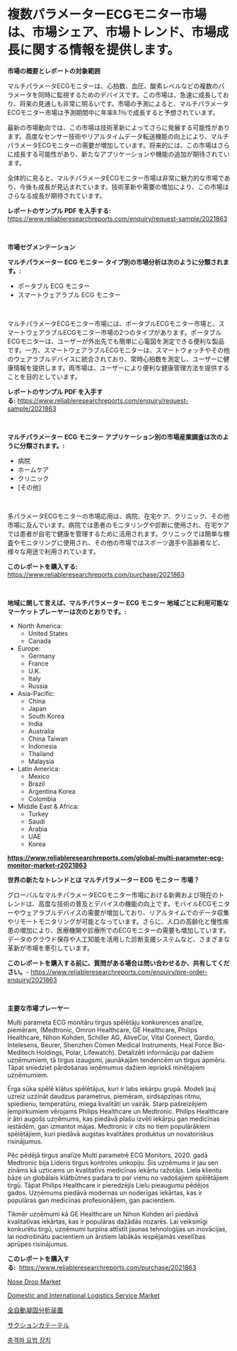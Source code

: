 <p><h1>複数パラメーターECGモニター市場は、市場シェア、市場トレンド、市場成長に関する情報を提供します。</h1></p><p><strong>市場の概要とレポートの対象範囲</strong></p>
<p><p>マルチパラメータECGモニターは、心拍数、血圧、酸素レベルなどの複数のパラメータを同時に監視するためのデバイスです。この市場は、急速に成長しており、将来の見通しも非常に明るいです。市場の予測によると、マルチパラメータECGモニター市場は予測期間中に年率8.1％で成長すると予想されています。</p><p>最新の市場動向では、この市場は技術革新によってさらに発展する可能性があります。高度なセンサー技術やリアルタイムデータ転送機能の向上により、マルチパラメータECGモニターの需要が増加しています。将来的には、この市場はさらに成長する可能性があり、新たなアプリケーションや機能の追加が期待されています。</p><p>全体的に見ると、マルチパラメータECGモニター市場は非常に魅力的な市場であり、今後も成長が見込まれています。技術革新や需要の増加により、この市場はさらなる成長が期待されています。</p></p>
<p><strong>レポートのサンプル PDF を入手する:</strong> <a href="https://www.reliableresearchreports.com/enquiry/request-sample/2021863">https://www.reliableresearchreports.com/enquiry/request-sample/2021863</a></p>
<p>&nbsp;</p>
<p><strong>市場セグメンテーション</strong></p>
<p><strong>マルチパラメーター ECG モニター タイプ別の市場分析は次のように分類されます。:</strong></p>
<p><ul><li>ポータブル ECG モニター</li><li>スマートウェアラブル ECG モニター</li></ul></p>
<p>&nbsp;</p>
<p><p>マルチパラメータECGモニター市場には、ポータブルECGモニター市場と、スマートウェアラブルECGモニター市場の2つのタイプがあります。ポータブルECGモニターは、ユーザーが外出先でも簡単に心電図を測定できる便利な製品です。一方、スマートウェアラブルECGモニターは、スマートウォッチやその他のウェアラブルデバイスに統合されており、常時心拍数を測定し、ユーザーに健康情報を提供します。両市場は、ユーザーにより便利な健康管理方法を提供することを目的としています。</p></p>
<p><strong>レポートのサンプル PDF を入手する:</strong>&nbsp;<a href="https://www.reliableresearchreports.com/enquiry/request-sample/2021863">https://www.reliableresearchreports.com/enquiry/request-sample/2021863</a></p>
<p>&nbsp;</p>
<p><strong> マルチパラメーター ECG モニター アプリケーション別の市場産業調査は次のように分類されます。:</strong></p>
<p><ul><li>病院</li><li>ホームケア</li><li>クリニック</li><li>[その他]</li></ul></p>
<p>&nbsp;</p>
<p><p>多パラメータECGモニターの市場応用は、病院、在宅ケア、クリニック、その他市場に及んでいます。病院では患者のモニタリングや診断に使用され、在宅ケアでは患者が自宅で健康を管理するために活用されます。クリニックでは簡単な検査やモニタリングに使用され、その他の市場ではスポーツ選手や高齢者など、様々な用途で利用されています。</p></p>
<p><strong>このレポートを購入する:</strong>&nbsp; <a href="https://www.reliableresearchreports.com/purchase/2021863">https://www.reliableresearchreports.com/purchase/2021863</a></p>
<p>&nbsp;</p>
<p><strong>地域に関して言えば、マルチパラメーター ECG モニター 地域ごとに利用可能なマーケットプレーヤーは次のとおりです。:</strong></p>
<p><ul>
    <li>
        North America:
        <ul>
            <li>United States</li>
            <li>Canada</li>
        </ul>
    </li>
    <li>
        Europe:
        <ul>
            <li>Germany</li>
            <li>France</li>
            <li>U.K.</li>
            <li>Italy</li>
            <li>Russia</li>
        </ul>
    </li>
    <li>
        Asia-Pacific:
        <ul>
            <li>China</li>
            <li>Japan</li>
            <li>South Korea</li>
            <li>India</li>
            <li>Australia</li>
            <li>China Taiwan</li>
            <li>Indonesia</li>
            <li>Thailand</li>
            <li>Malaysia</li>
        </ul>
    </li>
    <li>
        Latin America:
        <ul>
            <li>Mexico</li>
            <li>Brazil</li>
            <li>Argentina Korea</li>
            <li>Colombia</li>
        </ul>
    </li>
    <li>
        Middle East & Africa:
        <ul>
            <li>Turkey</li>
            <li>Saudi</li>
            <li>Arabia</li>
            <li>UAE</li>
            <li>Korea</li>
        </ul>
    </li>
    </ul></p>
<p><strong><a href="https://www.reliableresearchreports.com/global-multi-parameter-ecg-monitor-market-r2021863">https://www.reliableresearchreports.com/global-multi-parameter-ecg-monitor-market-r2021863</a></strong>&nbsp;</p>
<p><strong>世界の新たなトレンドとは マルチパラメーター ECG モニター 市場？</strong></p>
<p><p>グローバルなマルチパラメータECGモニター市場における新興および現在のトレンドは、高度な技術の普及とデバイスの機能の向上です。モバイルECGモニターやウェアラブルデバイスの需要が増加しており、リアルタイムでのデータ収集やリモートモニタリングが可能となっています。さらに、人口の高齢化と慢性疾患の増加により、医療機関や診療所でのECGモニターの需要も増加しています。データのクラウド保存や人工知能を活用した診断支援システムなど、さまざまな革新が市場を牽引しています。</p></p>
<p><strong>このレポートを購入する前に、質問がある場合は問い合わせるか、共有してください。</strong>- <a href="https://www.reliableresearchreports.com/enquiry/pre-order-enquiry/2021863">https://www.reliableresearchreports.com/enquiry/pre-order-enquiry/2021863</a></p>
<p>&nbsp;</p>
<p><strong>主要な市場プレーヤー</strong></p>
<p><p>Multi parameta ECG monitāru tirgus spēlētāju konkurences analīze, piemēram, (Medtronic, Omron Healthcare, GE Healthcare, Philips Healthcare, Nihon Kohden, Schiller AG, AliveCor, Vital Connect, Qardio, Intelesens, Beurer, Shenzhen Comen Medical Instruments, Heal Force Bio-Meditech Holdings, Polar, Lifewatch). Detalizēti informāciju par dažiem uzņēmumiem, tā tirgus izaugsmi, jaunākajām tendencēm un tirgus apmēru. Tāpat sniedziet pārdošanas ieņēmumus dažiem iepriekš minētajiem uzņēmumiem.</p><p>Ērga sūka spēlē klātus spēlētājus, kuri ir labs iekārpu grupā. Modeli ļauj uzreiz uzzināt daudzus parametrus, piemēram, sirdsapziņas ritmu, spiedienu, temperatūru, miega kvalitāti un vairāk. Starp pašreizējiem ļempirkumiem vērojams Philips Healthcare un Medtronic. Philips Healthcare ir ātri augošs uzņēmums, kas piedāvā plašu izvēli iekārpu gan medicīnas iestādēm, gan izmantot mājas. Medtronic ir cits no tiem populārākiem spēlētājiem, kuri piedāvā augstas kvalitātes produktus un novatoriskus risinājumus.</p><p>Pēc pēdējā tirgus analīze Multi parametrē ECG Monitors, 2020. gadā Medtronic bija Lideris tirgus kontroles unkopiju. Šis uzņēmums ir jau sen zināms kā uzticams un kvalitatīvs medicīnas iekārtu ražotājs. Liela klientu bāze un globālais klātbūtnes padara to par vienu no vadošajiem spēlētājiem tirgū. Tāpat Philips Healthcare ir pieredzējis Lielu pieaugumu pēdējos gados. Uzņēmums piedāvā modernas un noderīgas iekārtas, kas ir populāras gan medicīnas profesionāļiem, gan pacientiem.</p><p>Tikmēr uzņēmumi kā GE Healthcare un Nihon Kohden arī piedāvā kvalitatīvas iekārtas, kas ir populāras dažādās nozarēs. Lai veiksmīgi konkurētu tirgū, uzņēmumi turpina attīstīt jaunas tehnoloģijas un inovācijas, lai nodrošinātu pacientiem un ārstiem labākās iespējamās veselības aprūpes risinājumus.</p></p>
<p><strong>このレポートを購入する:</strong>&nbsp;&nbsp;<a href="https://www.reliableresearchreports.com/purchase/2021863">https://www.reliableresearchreports.com/purchase/2021863</a></p>
<p><p><a href="https://github.com/markusgodoy/Market-Research-Report-List-3/blob/main/nose-drop-market.md">Nose Drop Market</a></p><p><a href="https://medium.com/@clairhane1992/domestic-and-international-logistics-service-market-insight-market-trends-growth-forecasted-from-ad12c743bdb9">Domestic and International Logistics Service Market</a></p><p><a href="https://medium.com/@attyourniture/%E5%AE%8C%E5%85%A8%E8%87%AA%E5%8B%95%E7%9A%84%E5%87%9D%E5%9B%BA%E5%88%86%E6%9E%90%E8%A3%85%E7%BD%AE%E5%B8%82%E5%A0%B4%E5%A0%B1%E5%91%8A%E6%8F%AD%E7%A4%BA%E4%BA%86%E8%A9%B2%E5%B8%82%E5%A0%B4%E7%9A%84%E6%9C%80%E6%96%B0%E8%B6%A8%E5%8B%A2%E5%92%8C%E5%A2%9E%E9%95%B7%E6%A9%9F%E6%9C%83-7a89da8fbde7">全自動凝固分析装置</a></p><p><a href="https://github.com/roulaayoub-saad/Market-Research-Report-List-1/blob/main/287050758658.md">サクションカテーテル</a></p><p><a href="https://medium.com/@willislebsack/%EC%B6%A9%EA%B2%A9%ED%8C%8C-%EC%B9%98%EB%A3%8C-%EC%9E%A5%EC%B9%98-%EC%8B%9C%EC%9E%A5-%EB%B6%84%EC%84%9D-cagr-%EC%8B%9C%EC%9E%A5-%EC%84%B8%EB%B6%84%ED%99%94-%EB%B0%8F-%EA%B8%80%EB%A1%9C%EB%B2%8C-%EC%82%B0%EC%97%85-%EA%B0%9C%EC%9A%94-62c1751a8a02">충격파 요법 장치</a></p></p>